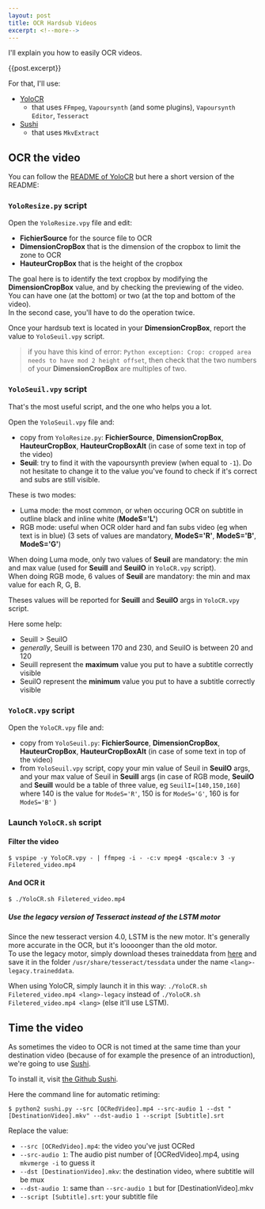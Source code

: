 ```yaml
---
layout: post
title: OCR Hardsub Videos
excerpt: <!--more-->
---
```


I'll explain you how to easily OCR videos.

{{post.excerpt}}

For that, I'll use:
 * [YoloCR](https://git.clapity.eu/Id/YoloCR)
   * that uses `FFmpeg`, `Vapoursynth` (and some plugins), `Vapoursynth Editor`, `Tesseract`
 * [Sushi](https://github.com/tp7/Sushi)
   * that uses `MkvExtract`

## OCR the video

You can follow the [README of YoloCR](https://git.clapity.eu/Id/YoloCR/src/e1b7a03d2c1bcc1adbbc8dd280eed5392553fe11/README_EN.md) but here a short version of the README:

### `YoloResize.py` script

Open the `YoloResize.vpy` file and edit:
  - **FichierSource** for the source file to OCR
  - **DimensionCropBox** that is the dimension of the cropbox to limit the zone to OCR
  - **HauteurCropBox** that is the height of the cropbox

The goal here is to identify the text cropbox by modifying the **DimensionCropBox** value, and by checking the previewing of the video.<br>
You can have one (at the bottom) or two (at the top and bottom of the video).<br>
In the second case, you'll have to do the operation twice.

Once your hardsub text is located in your **DimensionCropBox**, report the value to `YoloSeuil.vpy` script.

> if you have this kind of error: `Python exception: Crop: cropped area needs to have mod 2 height offset`, then check that the two numbers of your **DimensionCropBox** are multiples of two.

### `YoloSeuil.vpy` script

That's the most useful script, and the one who helps you a lot.

Open the `YoloSeuil.vpy` file and:
  - copy from `YoloResize.py`: **FichierSource**, **DimensionCropBox**, **HauteurCropBox**, **HauteurCropBoxAlt** (in case of some text in top of the video)
   - **Seuil**: try to find it with the vapoursynth preview (when equal to `-1`). Do not hesitate to change it to the value you've found to check if it's correct and subs are still visible.

These is two modes:
 - Luma mode: the most common, or when occuring OCR on subtitle in outline black and inline white (**ModeS='L'**)
 - RGB mode: useful when OCR older hard and fan subs video (eg when text is in blue) (3 sets of values are mandatory, **ModeS='R'**, **ModeS='B'**, **ModeS='G'**)

When doing Luma mode, only two values of **Seuil** are mandatory: the min and max value (used for **SeuilI** and **SeuilO** in `YoloCR.vpy` script).<br>
When doing RGB mode, 6 values of **Seuil** are mandatory: the min and max value for each R, G, B.

Theses values will be reported for **SeuilI** and **SeuilO** args in `YoloCR.vpy` script.

Here some help:
 - SeuilI > SeuilO
 - *generally*, SeuilI is between 170 and 230, and SeuilO is between 20 and 120
 - SeuilI represent the **maximum** value you put to have a subtitle correctly visible
 - SeuilO represent the **minimum** value you put to have a subtitle correctly visible

### `YoloCR.vpy` script

Open the `YoloCR.vpy` file and:
  - copy from `YoloSeuil.py`: **FichierSource**, **DimensionCropBox**, **HauteurCropBox**, **HauteurCropBoxAlt** (in case of some text in top of the video)
  - from `YoloSeuil.vpy` script, copy your min value of Seuil in **SeuilO** args, and your max value of Seuil in **SeuilI** args (in case of RGB mode, **SeuilO** and **SeuilI** would be a table of three value, eg `SeuilI=[140,150,160]` where 140 is the value for `ModeS='R'`, 150 is for `ModeS='G'`, 160 is for `ModeS='B'` )

### Launch `YoloCR.sh` script

#### Filter the video

```
$ vspipe -y YoloCR.vpy - | ffmpeg -i - -c:v mpeg4 -qscale:v 3 -y Filetered_video.mp4

```

#### And OCR it

```
$ ./YoloCR.sh Filetered_video.mp4
```

##### Use the legacy version of Tesseract instead of the LSTM motor

Since the new tesseract version 4.0, LSTM is the new motor. It's generally more accurate in the OCR, but it's loooonger than the old motor.<br>
To use the legacy motor, simply download theses traineddata from [here](https://github.com/tesseract-ocr/tessdata/) and save it in the folder `/usr/share/tesseract/tessdata` under the name `<lang>-legacy.traineddata`.

When using YoloCR, simply launch it in this way: `./YoloCR.sh Filetered_video.mp4 <lang>-legacy` instead of `./YoloCR.sh Filetered_video.mp4 <lang>` (else it'll use LSTM).

## Time the video

As sometimes the video to OCR is not timed at the same time than your destination video (because of for example the presence of an introduction), we're going to use [Sushi](https://github.com/tp7/Sushi).

To install it, visit [the Github Sushi](https://github.com/tp7/Sushi/blob/master/README.md#requirements).

Here the command line for automatic retiming:

```
$ python2 sushi.py --src [OCRedVideo].mp4 --src-audio 1 --dst "[DestinationVideo].mkv" --dst-audio 1 --script [Subtitle].srt
```

Replace the value:
 + `--src [OCRedVideo].mp4`: the video you've just OCRed
 + `--src-audio 1`: The audio pist number of [OCRedVideo].mp4, using `mkvmerge -i` to guess it
 + `--dst [DestinationVideo].mkv`: the destination video, where subtitle will be mux
 + `--dst-audio 1`: same than `--src-audio 1` but for [DestinationVideo].mkv
 + `--script [Subtitle].srt`: your subtitle file
